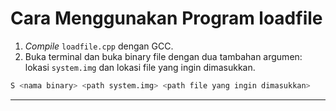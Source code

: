 # Cara Menggunakan Program loadfile

1. _Compile_ `loadfile.cpp` dengan GCC.
2. Buka terminal dan buka binary file dengan dua tambahan argumen: lokasi `system.img` dan lokasi file yang ingin dimasukkan.

```sh
S <nama binary> <path system.img> <path file yang ingin dimasukkan>
```
___
